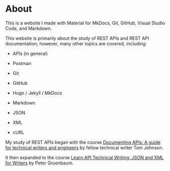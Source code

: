 # About

This is a website I made with Material for MkDocs, Git, GitHub, Visual Studio Code, and Markdown.

This website is primarily about the study of REST APIs and REST API documentation; however, many other topics are covered, including:

- APIs (in general)

- Postman

- Git

- GitHub

- Hugo / Jekyll / MkDocs

- Markdown

- JSON

- XML

- cURL

My study of REST APIs began with the course [Documenting APIs: A guide for technical writers and engineers](https://idratherbewriting.com/learnapidoc/) by fellow technical writer Tom Johnson.

It then expanded to the course [Learn API Technical Writing: JSON and XML for Writers](https://www.udemy.com/course/api-documentation-1-json-and-xml/) by Peter Gruenbaum.